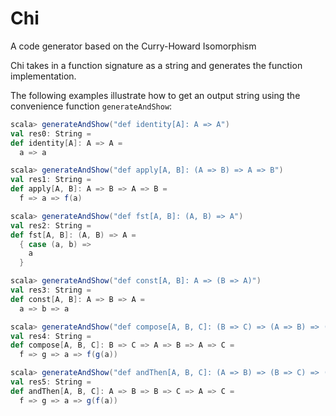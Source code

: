 # Chi
A code generator based on the Curry-Howard Isomorphism

Chi takes in a function signature as a string and generates the function implementation.

The following examples illustrate how to get an output string using the convenience function
`generateAndShow`:

```scala
scala> generateAndShow("def identity[A]: A => A")
val res0: String =
def identity[A]: A => A =
  a => a

scala> generateAndShow("def apply[A, B]: (A => B) => A => B")
val res1: String =
def apply[A, B]: A => B => A => B =
  f => a => f(a)

scala> generateAndShow("def fst[A, B]: (A, B) => A")
val res2: String =
def fst[A, B]: (A, B) => A =
  { case (a, b) =>
    a
  }

scala> generateAndShow("def const[A, B]: A => (B => A)")
val res3: String =
def const[A, B]: A => B => A =
  a => b => a

scala> generateAndShow("def compose[A, B, C]: (B => C) => (A => B) => (A => C)")
val res4: String =
def compose[A, B, C]: B => C => A => B => A => C =
  f => g => a => f(g(a))

scala> generateAndShow("def andThen[A, B, C]: (A => B) => (B => C) => (A => C)")
val res5: String =
def andThen[A, B, C]: A => B => B => C => A => C =
  f => g => a => g(f(a))

```